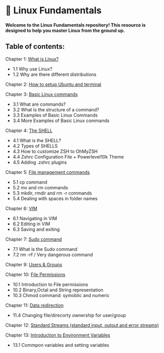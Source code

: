 # 🐧 Linux Fundamentals

#### Welcome to the Linux Fundamentals repository! This resource is designed to help you master Linux from the ground up.

## Table of contents:

Chapter 1: [What is Linux?](https://github.com/Yasir-77/Devops-Learning/edit/main/linux/notes/README.md#what-is-linux)
- 1.1 Why use Linux?
- 1.2 Why are there different distributions
      
Chapter 2: [How to setup Ubuntu and terminal](https://github.com/Yasir-77/Devops-Learning/tree/main/linux/notes#how-to-install-linux)

Chapter 3: [Basic Linux commands](https://github.com/Yasir-77/Devops-Learning/tree/main/linux/notes#basic-linux-commands)
- 3.1 What are commands?
- 3.2 What is the structure of a command?
- 3.3 Examples of Basic Linux Commands
- 3.4 More Examples of Basic Linux commands

Chapter 4: [The SHELL](https://github.com/Yasir-77/Devops-Learning/tree/main/linux/notes#the-shell)
- 4.1 What is the SHELL?
- 4.2 Types of SHELLS
- 4.3 How to customize ZSH to OhMyZSH
- 4.4 Zshrc Configuration File + Powerlevel10k Theme
- 4.5 Adding .zshrc plugins

Chapter 5: [File management commands](https://github.com/Yasir-77/Devops-Learning/tree/main/linux/notes#file-management-commands)
- 5.1 cp command
- 5.2 mv and rm commands
- 5.3 mkdir, rmdir and rm -r commands
- 5.4 Dealing with spaces in folder names

Chapter 6: [VIM](https://github.com/Yasir-77/Devops-Learning/tree/main/linux/notes#vim)
- 6.1 Navigating in VIM
- 6.2 Editing in VIM
- 6.3 Saving and exiting

Chapter 7: [Sudo command](https://github.com/Yasir-77/Devops-Learning/tree/main/linux/notes#sudo-command)
- 7.1 What is the Sudo command
- 7.2 rm -rf / Very dangerous command

Chapter 9: [Users & Groups](https://github.com/Yasir-77/Devops-Learning/tree/main/linux/notes#users)

Chapter 10: [File Permissions](https://github.com/Yasir-77/Devops-Learning/tree/main/linux/notes#file-permissions)
- 10.1 Introduction to File permissions
- 10.2 Binary,Octal and String representation
- 10.3 Chmod command: symoblic and numeric

Chapter 11: [Data redirection](https://github.com/Yasir-77/Devops-Learning/blob/main/linux/notes/README.md#changing-filedirectory-ownership-for-usergroup)
- 11.4 Changing file/direcorty ownership for user/group

Chapter 12: [Standard Streams (standard input, output and error streams)](https://github.com/Yasir-77/Devops-Learning/blob/main/linux/notes/README.md#standard-streams-standard-input-output-and-error-streams)

Chapter 13: [Introduction to Environment Variables](https://github.com/Yasir-77/Devops-Learning/blob/main/linux/notes/README.md#introduction-to-environment-variables)
- 13.1 Commpon variables and setting variables





